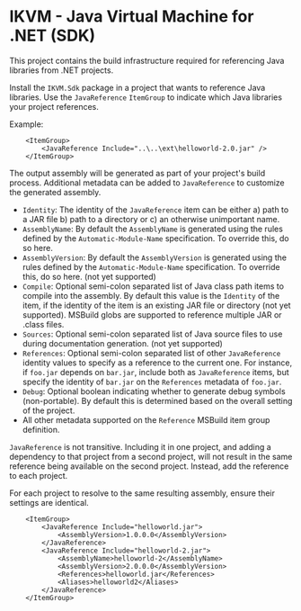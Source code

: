 # IKVM - Java Virtual Machine for .NET (SDK)

This project contains the build infrastructure required for referencing Java libraries from .NET projects.

Install the `IKVM.Sdk` package in a project that wants to reference Java libraries. Use the `JavaReference` `ItemGroup`
to indicate which Java libraries your project references.

Example:

```
    <ItemGroup>
        <JavaReference Include="..\..\ext\helloworld-2.0.jar" />
    </ItemGroup>
```

The output assembly will be generated as part of your project's build process. Additional metadata can be added to
`JavaReference` to customize the generated assembly.

+ `Identity`: The identity of the `JavaReference` item can be either a) path to a JAR file b) path to a directory or c)
an otherwise unimportant name.
+ `AssemblyName`: By default the `AssemblyName` is generated using the rules defined by the `Automatic-Module-Name`
specification. To override this, do so here.
+ `AssemblyVersion`: By default the `AssemblyVersion` is generated using the rules defined by the `Automatic-Module-Name`
specification. To override this, do so here.  (not yet supported)
+ `Compile`: Optional semi-colon separated list of Java class path items to compile into the assembly. By default this
value is the `Identity` of the item, if the identity of the item is an existing JAR file or directory (not yet supported). MSBuild globs
are supported to reference multiple JAR or .class files.
+ `Sources`: Optional semi-colon separated list of Java source files to use during documentation generation. (not yet supported)
+ `References`: Optional semi-colon separated list of other `JavaReference` identity values to specify as a reference
to the current one. For instance, if `foo.jar` depends on `bar.jar`, include both as `JavaReference` items, but specify
the identity of `bar.jar` on the `References` metadata of `foo.jar`.
+ `Debug`: Optional boolean indicating whether to generate debug symbols (non-portable). By default this is determined
based on the overall setting of the project.
+ All other metadata supported on the `Reference` MSBuild item group definition.

`JavaReference` is not transitive. Including it in one project, and adding a dependency to that project from a second
project, will not result in the same reference being available on the second project. Instead, add the reference to
each project.

For each project to resolve to the same resulting assembly, ensure their settings are identical.


```
    <ItemGroup>
        <JavaReference Include="helloworld.jar">
            <AssemblyVersion>1.0.0.0</AssemblyVersion>
        </JavaReference>
        <JavaReference Include="helloworld-2.jar">
            <AssemblyName>helloworld-2</AssemblyName>
            <AssemblyVersion>2.0.0.0</AssemblyVersion>
            <References>helloworld.jar</References>
            <Aliases>helloworld2</Aliases>
        </JavaReference>
    </ItemGroup>

```
